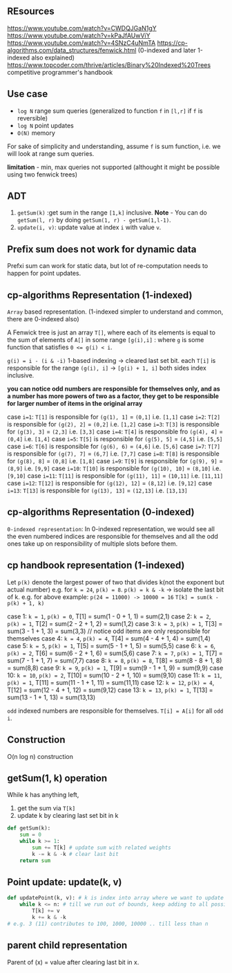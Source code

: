 
## REsources

https://www.youtube.com/watch?v=CWDQJGaN1gY
https://www.youtube.com/watch?v=kPaJfAUwViY
https://www.youtube.com/watch?v=4SNzC4uNmTA
https://cp-algorithms.com/data_structures/fenwick.html (0-indexed and later 1-indexed also explained)
https://www.topcoder.com/thrive/articles/Binary%20Indexed%20Trees
competitive programmer's handbook


## Use case

* `log N` range sum queries (generalized to function `f` in `[l,r]` if `f` is reversible)
* `log N` point updates
* `O(N)` memory

For sake of simplicity and understanding, assume `f` is sum function, i.e. we will look at range sum queries.

**limitation** - min, max queries not supported (althought it might be possible using two fenwick trees)

## ADT

1. `getSum(k)` :get sum in the range `[1,k]` inclusive. **Note** - You can do `getSum(l, r)` by doing `getSum(1, r) - getSum(1,l-1)`.
2. `update(i, v)`: update value at index `i` with value `v`. 

## Prefix sum does not work for dynamic data

Prefxi sum can work for static data, but lot of re-computation needs to happen for point updates.


## cp-algorithms Representation (1-indexed)

`Array` based representation. (1-indexed simpler to understand and common, there are 0-indexed also)

A Fenwick tree is just an array `T[]`, where each of its elements is equal to the sum of elements of `A[]` in some range `[g(i),i]` :
where `g` is some function that satisfies `0 <= g(i) < i`. 


`g(i) = i - (i & -i)` 1-based indexing -> cleared last set bit. 
each `T[i]` is responsible for the range `(g(i), i]` -> `[g(i) + 1, i]` both sides index inclusive.

**you can notice odd numbers are responsible for themselves only, and as a number has more powers of two as a factor, they get to be responsible for larger number of items in the original array**

case `i=1`: `T[1]` is responsible for `(g(1), 1]` = `(0,1]` i.e. `[1,1]`
case `i=2`: `T[2]` is responsible for `(g(2), 2]` = `(0,2]` i.e. `[1,2]`
case `i=3`: `T[3]` is responsible for `(g(3), 3]` = `(2,3]` i.e. `[3,3]`
case `i=4`: `T[4]` is responsible fro `(g(4), 4]` = `(0,4]` i.e. `[1,4]`
case `i=5`: `T[5]` is responsible for `(g(5), 5]` = `(4,5]` i.e. `[5,5]`
case `i=6`: `T[6]` is responsible for `(g(6), 6)` = `(4,6]` i.e. `[5,6]`
case `i=7`: `T[7]` is responsible for `(g(7), 7]` = `(6,7]` i.e. `[7,7]`
case `i=8`: `T[8]` is responsible for `(g(8), 8]` = `(0,8]` i.e. `[1,8]`
case `i=9`: `T[9]` is responsible for `(g(9), 9]` = `(8,9]` i.e. `[9,9]`
case `i=10`: `T[10]` is responsible for `(g(10), 10]` = `(8,10]` i.e. `[9,10]`
case `i=11`: `T[11]` is responsible for `(g(11), 11]` = `(10,11]` i.e. `[11,11]`
case `i=12`: `T[12]` is responsible for `(g(12), 12]` = `(8,12]` i.e. `[9,12]`
case `i=13`: `T[13]` is responsible for `(g(13), 13]` = `(12,13]` i.e. `[13,13]`

## cp-algorithms Representation (0-indexed)

`0-indexed representation`: In 0-indexed representation, we would see all the even numbered indices are responsible
for themselves and all the odd ones take up on responsibility of multiple slots before them.

## cp handbook representation (1-indexed)

Let `p(k)` denote the largest power of two that divides k(not the exponent but actual number)
e.g. for `k = 24`, `p(k) = 8`.
`p(k) = k & -k` -> isolate the last bit of k. e.g. for above example: `p(24 = 11000) -> 10000 = 16`
`T[k] = sum(k - p(k) + 1, k)`

case 1: `k = 1`, `p(k) = 0`, T[1] = sum(1 - 0 + 1, 1) = sum(2,1)
case 2: `k = 2`, `p(k) = 1`, T[2] = sum(2 - 2 + 1, 2) = sum(1,2)
case 3: `k = 3`, `p(k) = 1`, T[3] = sum(3 - 1 + 1, 3) = sum(3,3) // notice odd items are only responsible for themselves
case 4: `k = 4`, `p(k) = 4`, T[4] = sum(4 - 4 + 1, 4) = sum(1,4)
case 5: `k = 5`, `p(k) = 1`, T[5] = sum(5 - 1 + 1, 5) = sum(5,5)
case 6: `k = 6`, `p(k) = 2`, T[6] = sum(6 - 2 + 1, 6) = sum(5,6)
case 7: `k = 7`, `p(k) = 1`, T[7] = sum(7 - 1 + 1, 7) = sum(7,7)
case 8: `k = 8`, `p(k) = 8`, T[8] = sum(8 - 8 + 1, 8) = sum(8,8)
case 9: `k = 9`, `p(k) = 1`, T[9] = sum(9 - 1 + 1, 9) = sum(9,9)
case 10: `k = 10`, `p(k) = 2`, T[10] = sum(10 - 2 + 1, 10) = sum(9,10)
case 11: `k = 11`, `p(k) = 1`, T[11] = sum(11 - 1 + 1, 11) = sum(11,11)
case 12: `k = 12`, `p(k) = 4`, T[12] = sum(12 - 4 + 1, 12) = sum(9,12)
case 13: `k = 13`, `p(k) = 1`, T[13] = sum(13 - 1 + 1, 13) = sum(13,13)
 

`odd` indexed numbers are responsible for themselves. `T[i] = A[i]` for all `odd i`.

## Construction

O(n log n) construction

## getSum(1, k) operation

While k has anything left,
1. get the sum via `T[k]`
2. update k by clearing last set bit in k

```py
def getSum(k):
    sum = 0
    while k >= 1:
        sum += T[k] # update sum with related weights
        k -= k & -k # clear last bit
    return sum
```

## Point update: update(k, v)

```py
def updatePoint(k, v): # k is index into array where we want to update with value v
    while k <= n: # till we run out of bounds, keep adding to all possible contributors greater than us
        T[k] += v
        k += k & -k
# e.g. 3 (11) contributes to 100, 1000, 10000 .. till less than n
```


## parent child representation

Parent of (x) = value after clearing last bit in x.



